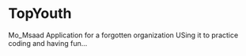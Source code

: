 # TopYouth
Mo_Msaad
Application for a forgotten organization
USing it to practice coding and having fun...
